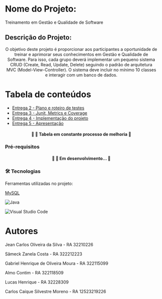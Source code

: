 # Nome do Projeto: 
Treinamento em Gestão e Qualidade de Software

## Descrição do Projeto:
<p align="center"> O objetivo deste projeto é proporcionar aos participantes a oportunidade de treinar e aprimorar seus conhecimentos em Gestão e Qualidade de Software. Para isso, cada grupo deverá implementar um pequeno sistema CRUD (Create, Read, Update, Delete) seguindo o padrão de arquitetura MVC (Model-View-Controller). O sistema deve incluir no mínimo 10 classes e interagir com um banco de dados.</p>

Tabela de conteúdos
=================

   * [Entrega 2 -  Plano e roteiro de testes](https://github.com/Bit-Tech-Titans/Entrega-2-Plano-e-Roteiro-de-Testes)
   * [Entrega 3 - Junit,  Metrics e Coverage](https://github.com/Bit-Tech-Titans/Entrega-3-Junit-Metrics-e-Coverage)
   * [Entrega 4 -  Implementação do projeto](https://github.com/Bit-Tech-Titans/Entrega-4-Implementacao-do-Projeto)
   * [Entrega 5 - Apresentação](https://github.com/Bit-Tech-Titans/Entrega-5-Apresentacao)

<h4 align="center"> 
	🚧 🚀 Tabela em constante processo de melhoria  🚧
</h4>

### Pré-requisitos
<h4 align="center"> 
	🚧 🚀 Em desenvolvimento...  🚧
</h4>

### 🛠 Tecnologias

Ferramentas utilizadas no projeto:

[MySQL](https://img.shields.io/badge/mysql-%2300f.svg?style=for-the-badge&logo=mysql&logoColor=white)

![Java](https://img.shields.io/badge/Java-000?style=for-the-badge&logo=java)

![Visual Studio Code](https://img.shields.io/badge/Visual%20Studio%20Code-0078d7.svg?style=for-the-badge&logo=visual-studio-code&logoColor=white)

# Autores

Jean Carlos Oliveira da Silva - RA 32210226

Sâmeck Zanela Costa - RA 322212223

Gabriel Henrique de Oliveira Moura - RA 322115099

Almo Contim - RA 322118509

Lucas Henrique - RA 32228309

Carlos Caíque Silvestre Moreno - RA 12523219226


